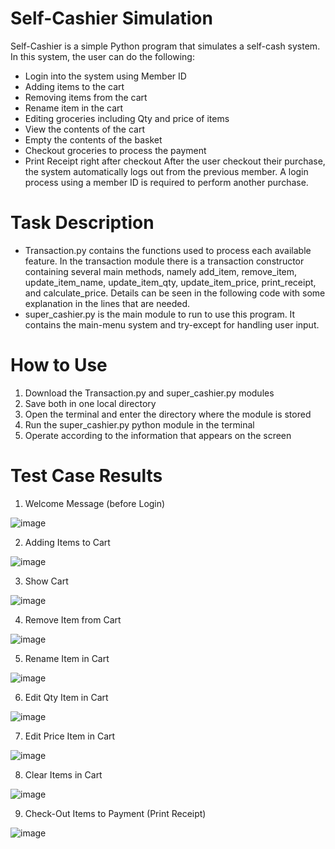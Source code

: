 # Self-Cashier Simulation
Self-Cashier is a simple Python program that simulates a self-cash system.
In this system, the user can do the following:
- Login into the system using Member ID
- Adding items to the cart
- Removing items from the cart
- Rename item in the cart
- Editing groceries including Qty and price of items
- View the contents of the cart
- Empty the contents of the basket
- Checkout groceries to process the payment
- Print Receipt right after checkout
After the user checkout their purchase, the system automatically logs out from the previous member. 
A login process using a member ID is required to perform another purchase.

# Task Description
- Transaction.py contains the functions used to process each available feature.
  In the transaction module there is a transaction constructor containing several main methods, namely add_item, remove_item, update_item_name, update_item_qty, update_item_price, print_receipt, and calculate_price. Details can be seen in the following code with some explanation in the lines that are needed.
- super_cashier.py is the main module to run to use this program. It contains the main-menu system and try-except for handling user input.

# How to Use
1. Download the Transaction.py and super_cashier.py modules
2. Save both in one local directory
3. Open the terminal and enter the directory where the module is stored
4. Run the super_cashier.py python module in the terminal
5. Operate according to the information that appears on the screen

# Test Case Results
1. Welcome Message (before Login)

![image](https://user-images.githubusercontent.com/96038150/205502460-277065c3-f22b-43fa-8792-d478a74e5eb3.png)

2. Adding Items to Cart
   
![image](https://user-images.githubusercontent.com/96038150/205502635-ca6f0946-49b3-4e7a-a1d4-310fe8adcead.png)

3. Show Cart
   
![image](https://user-images.githubusercontent.com/96038150/205502707-1a207511-1bf0-45b3-9522-a0988d5c1038.png)

4. Remove Item from Cart
   
![image](https://user-images.githubusercontent.com/96038150/205502740-2f39e5b6-f32c-4f4c-b2fa-bf93946848bd.png)

5. Rename Item in Cart
   
![image](https://user-images.githubusercontent.com/96038150/205502840-a85bb40b-f4b0-45dc-b3c5-7d9e6b318652.png)

6. Edit Qty Item in Cart
   
![image](https://user-images.githubusercontent.com/96038150/205502864-8dcc0ee8-180b-41ac-a077-6ea6a66beb6d.png)

7. Edit Price Item in Cart
   
![image](https://user-images.githubusercontent.com/96038150/205502901-bc03287c-f792-4732-b90e-9ee96107a982.png)

8. Clear Items in Cart
   
![image](https://user-images.githubusercontent.com/96038150/205502941-e807beb3-9e8b-4e3c-80f3-09fa218e7323.png)

9. Check-Out Items to Payment (Print Receipt)
   
![image](https://user-images.githubusercontent.com/96038150/205503090-01a629cf-8685-496f-9bdd-dcd7940b8b27.png)
